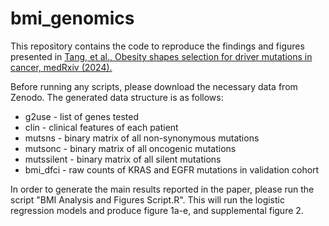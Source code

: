 # bmi_genomics

This repository contains the code to reproduce the findings and figures presented in [Tang, et al., Obesity shapes selection for driver mutations in cancer, medRxiv (2024).](https://www.medrxiv.org/content/10.1101/2024.01.10.24301114v2)

Before running any scripts, please download the necessary data from Zenodo. The generated data structure is as follows:
  - g2use - list of genes tested
  - clin - clinical features of each patient
  - mutsns - binary matrix of all non-synonymous mutations
  - mutsonc -  binary matrix of all oncogenic mutations
  - mutssilent - binary matrix of all silent mutations
  - bmi_dfci - raw counts of KRAS and EGFR mutations in validation cohort


In order to generate the main results reported in the paper, please run the script "BMI Analysis and Figures Script.R". This will run the logistic regression models and produce figure 1a-e, and supplemental figure 2.

